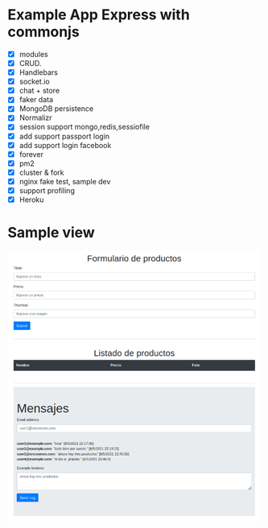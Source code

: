 Example App Express with commonjs
=====================================
- [x] modules
- [x] CRUD.
- [x] Handlebars
- [x] socket.io
- [x] chat + store
- [x] faker data
- [x] MongoDB persistence
- [x] Normalizr
- [x] session support mongo,redis,sessiofile
- [x] add support passport login
- [x] add support login facebook
- [x] forever
- [x] pm2
- [x] cluster & fork
- [x] nginx fake test, sample dev
- [x] support profiling
- [x] Heroku

# Sample view

![Vista handlebars](sample.png "Vista de uso")
